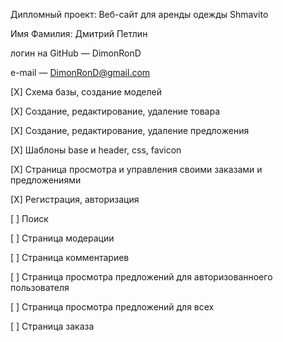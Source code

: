 Дипломный проект: Веб-сайт для аренды одежды Shmavito

Имя Фамилия: Дмитрий Петлин

логин на GitHub — DimonRonD

e-mail — DimonRonD@gmail.com

[X] Схема базы, создание моделей

[X] Создание, редактирование, удаление товара

[X] Создание, редактирование, удаление предложения

[X] Шаблоны base и header, css, favicon

[X] Страница просмотра и управления своими заказами и предложениями

[X] Регистрация, авторизация

[ ] Поиск

[ ] Страница модерации

[ ] Страница комментариев

[ ] Страница просмотра предложений для авторизованноего пользователя

[ ] Страница просмотра предложений для всех

[ ] Страница заказа